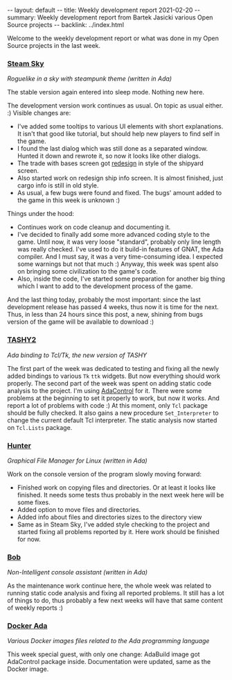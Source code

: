 -- layout: default
-- title: Weekly development report 2021-02-20
-- summary: Weekly development report from Bartek Jasicki various Open Source projects
-- backlink: ../index.html

Welcome to the weekly development report or what was done in my Open Source
projects in the last week.

### [Steam Sky](https://www.laeran.pl/repositories/steamsky)

*Roguelike in a sky with steampunk theme (written in Ada)*

The stable version again entered into sleep mode. Nothing new here.

The development version work continues as usual. On topic as usual either. :)
Visible changes are:

* I've added some tooltips to various UI elements with short explanations. It
isn't that good like tutorial, but should help new players to find self in the
game.
* I found the last dialog which was still done as a separated window. Hunted
it down and rewrote it, so now it looks like other dialogs.
* The trade with bases screen got [redesign](https://imgur.com/jsFlY5R) in
style of the shipyard screen.
* Also started work on redesign ship info screen. It is almost finished, just
cargo info is still in old style.
* As usual, a few bugs were found and fixed. The bugs' amount added to the
game in this week is unknown :)

Things under the hood:

* Continues work on code cleanup and documenting it.
* I've decided to finally add some more advanced coding style to the game.
Until now, it was very loose "standard", probably only line length was really
checked. I've used to do it build-in features of GNAT, the Ada compiler. And I
must say, it was a very time-consuming idea. I expected some warnings but not
that much :) Anyway, this week was spent also on bringing some civilization to
the game's code.
* Also, inside the code, I've started some preparation for another big thing
which I want to add to the development process of the game.

And the last thing today, probably the most important: since the last
development release has passed 4 weeks, thus now it is time for the next.
Thus, in less than 24 hours since this post, a new, shining from bugs version
of the game will be available to download :)

### [TASHY2](https://www.laeran.pl/repositories/tashy2)

*Ada binding to Tcl/Tk, the new version of TASHY*

The first part of the week was dedicated to testing and fixing all the newly
added bindings to various `Tk` `ttk` widgets. But now everything should work
properly. The second part of the week was spent on adding static code analysis
to the project. I'm using [AdaControl](https://www.adalog.fr/en/adacontrol.html)
for it. There were some problems at the beginning to set it properly to work,
but now it works. And report a lot of problems with code :) At this moment,
only `Tcl` package should be fully checked. It also gains a new procedure
`Set_Interpreter` to change the current default Tcl interpreter. The static
analysis now started on `Tcl.Lists` package.

### [Hunter](https://www.laeran.pl/repositories/hunter)

*Graphical File Manager for Linux (written in Ada)*

Work on the console version of the program slowly moving forward:

* Finished work on copying files and directories. Or at least it looks like
  finished. It needs some tests thus probably in the next week here will be some
  fixes.
* Added option to move files and directories.
* Added info about files and directories sizes to the directory view
* Same as in Steam Sky, I've added style checking to the project and started
  fixing all problems reported by it. Here work should be finished for now.

### [Bob](https://www.laeran.pl/repositories/bob)

*Non-Intelligent console assistant (written in Ada)*

As the maintenance work continue here, the whole week was related to running
static code analysis and fixing all reported problems. It still has a lot of
things to do, thus probably a few next weeks will have that same content of
weekly reports :)

### [Docker Ada](https://www.laeran.pl/repositories/dockerada)

*Various Docker images files related to the Ada programming language*

This week special guest, with only one change: AdaBuild image got AdaControl
package inside. Documentation were updated, same as the Docker image.
